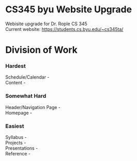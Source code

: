 # CS345 byu Website Upgrade

Webisite upgrade for Dr. Rople CS 345\
Current website: https://students.cs.byu.edu/~cs345ta/

# Division of Work
### Hardest
Schedule/Calendar - \
Content - 

### Somewhat Hard
Header/Navigation Page - \
Homepage - 

### Easiest 
Syllabus - \
Projects - \
Presentations - \
Reference - 
